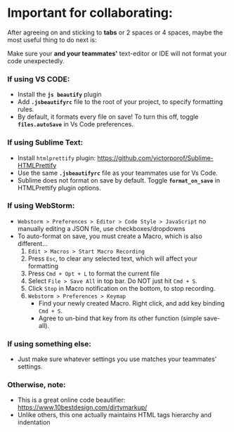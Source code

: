 # Important for collaborating:         
         
After agreeing on and sticking to **tabs** or 2 spaces or 4 spaces, maybe the most useful thing to do next is:         
         
Make sure your **and your teammates'** text-editor or IDE will not format your code unexpectedly.         
         
### If using VS CODE:         
* Install the **`js beautify`** plugin         
* Add **`.jsbeautifyrc`** file to the root of your project, to specify formatting rules.         
* By default, it formats every file on save! To turn this off, toggle **`files.autoSave`** in Vs Code preferences.         
         
### If using Sublime Text:         
* Install `htmlprettify` plugin: https://github.com/victorporof/Sublime-HTMLPrettify         
* Use the same **`.jsbeautifyrc`** file as your teammates use for Vs Code.         
* Sublime does not format on save by default. Toggle **`format_on_save`** in HTMLPrettify plugin options.         
         
### If using WebStorm:         
* `Webstorm > Preferences > Editor > Code Style > JavaScript` no manually editing a JSON file, use checkboxes/dropdowns         
* To auto-format on save, you must create a Macro, which is also different...         
    1. `Edit > Macros > Start Macro Recording`         
    2. Press `Esc`, to clear any selected text, which will affect your formatting         
    3. Press `Cmd + Opt + L` to format the current file         
    4. Select `File > Save All` in top bar. Do NOT just hit `Cmd + S`.         
    5. Click `Stop` in Macro notification on the bottom, to stop recording.         
    6. `Webstorm > Preferences > Keymap`         
        * Find your newly created Macro. Right click, and add key binding `Cmd + S`.         
        * Agree to un-bind that key from its other function (simple save-all).         
         
### If using something else:         
* Just make sure whatever settings you use matches your teammates' settings.         
         
### Otherwise, note:         
* This is a great online code beautifier: <br />https://www.10bestdesign.com/dirtymarkup/         
* Unlike others, this one actually maintains HTML tags hierarchy and indentation         
         
